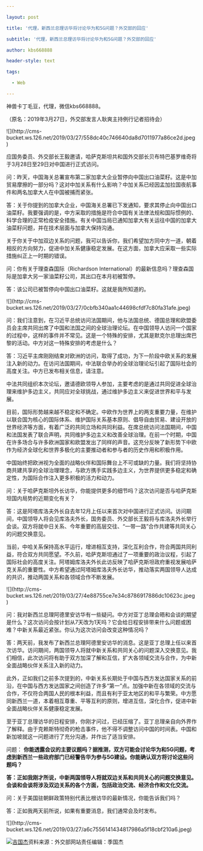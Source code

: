 ---
layout: post
title: '代理，新西兰总理访华将讨论华为和5G问题？外交部的回应'
subtitle: '代理，新西兰总理访华将讨论华为和5G问题？外交部的回应'
author: kbs668888
header-style: text
tags:
  - Web
---
神兽卡丁毛豆，代理，微信kbs668888。

（原名：2019年3月27日，外交部发言人耿爽主持例行记者招待会）

![](http://cms-
bucket.ws.126.net/2019/03/27/558dc40c746640da8d7011977a86ce2d.jpeg)

应国务委员、外交部长王毅邀请，哈萨克斯坦共和国外交部长贝布特巴基罗维奇将于3月28日至29日对中国进行正式访问。

问：昨天，中国海关总署宣布第二家加拿大企业暂停向中国出口油菜籽。这是中加贸易摩擦的一部分吗？这对中加关系有什么影响？中加关系已经因孟加拉国夜航事件和两名加拿大人在中国被捕而紧张。

答：关于你提到的加拿大企业，中国海关总署已下发通知，要求其停止向中国出口油菜籽。我要强调的是，中方采取的措施是符合中国有关法律法规和国际惯例的、科学合理的正常检疫安全措施。有关中国当局已通知加拿大有关运往中国的加拿大油菜籽问题，并在技术层面与加拿大保持沟通。

关于你关于中加双边关系的问题，我可以告诉你，我们希望加方同中方一道，朝着相反的方向努力，促进中加关系健康稳定发展。在这方面，加拿大应采取一些实际措施纠正上一时期的错误。

问：你有关于理查森国际（Richardson International）的最新信息吗？理查森国际是加拿大另一家油菜籽公司，其出口在本月初被暂停。

答：该公司已被暂停向中国出口油菜籽。这就是我所知道的。

![](http://cms-
bucket.ws.126.net/2019/03/27/0cbfb340aa1c44698cfdf7c80fa31afe.jpeg)

问：我们注意到，在习近平总统访问法国期间，他与法国总统、德国总理和欧盟委员会主席共同出席了中国和法国之间的全球治理论坛。在中国领导人访问一个国家的过程中，这样的事件并不常见。这是一个特殊的安排，尤其是默克尔总理出席巴黎的活动。中方对这一特殊安排的考虑是什么？

答：习近平主席刚刚结束对欧洲的访问，取得了成功，为下一阶段中欧关系的发展注入新的动力。在访问法国期间，中法联合举办的全球治理论坛引起了国际社会的高度关注。中方已发布相关信息，请注意。

中法共同组织本次论坛，邀请德欧领导人参加，主要考虑的是通过共同促进全球治理来维护多边主义，共同应对全球挑战，通过维护多边主义来促进世界和平与发展。

目前，国际形势越来越不稳定和不确定。中欧作为世界上的两支重要力量，在维护以联合国为核心的国际体系、维护国际关系基本原则、倡导自由贸易、建设开放的世界经济等方面，有着广泛的共同立场和共同利益。在席总统访问法国期间，中国和法国发表了联合声明，共同维护多边主义和改善全球治理。在前一个时期，中国在许多场合与许多欧洲国家和欧盟发出了同样的声音。这充分反映了新形势下中欧作为经济全球化和世界多极化的主要推动者和参与者的历史作用和积极作用。

中国始终把欧洲视为全面的战略伙伴和国际舞台上不可或缺的力量。我们将坚持协商共建共享的全球治理理念，与欧方携手实践多边主义，为世界提供更多稳定和确定性，为国际合作注入更多积极的活力和动力。

问：关于哈萨克斯坦外长访华，你能提供更多的细节吗？这次访问是否与哈萨克斯坦国内局势的近期变化有关？

答：这是阿塔库洛夫外长自去年12月上任以来首次对中国进行正式访问。访问期间，中国领导人将会见库洛夫外长，国务委员、外交部长王毅将与库洛夫外长举行会谈。双方将就中日关系、今年重要的高层交往、“一带一路”合作共建等共同关心的问题交换意见。

当前，中哈关系保持高水平运行，增进相互支持，深化互利合作，符合两国共同利益，符合双方共同愿望。不久前，哈萨克斯坦通过了一项重要的政治议程，引起了国际社会的高度关注。阿塔姆库洛夫外长此访反映了哈萨克斯坦政府重视发展哈萨克关系的重要性。中方希望通过阿塔姆库洛夫外长访华，推动落实两国领导人达成的共识，推动两国关系和各领域合作不断发展。

![](http://cms-
bucket.ws.126.net/2019/03/27/4e88755ce7e34c8786917886dc10623c.jpeg)

问：我对新西兰总理阿德里安访华有一些疑问。中方对亚丁总理会晤和会谈的期望是什么？这次访问会按计划从7天改为1天吗？它会给日程安排带来什么问题或困难？中新关系最近紧张。你认为这次访问会改变这种情况吗？

答：两天前，我发布了新西兰总理阿德里安访华的消息。这是亚丁总理上任以来首次访华。访问期间，两国领导人将就中新关系和共同关心的问题深入交换意见。我们相信，此次访问将有助于双方加深了解和互信，扩大各领域交流与合作，为中新全面战略伙伴关系注入新的动力。

此外，正如我们之前多次提到的，中新关系长期处于中国与西方发达国家关系的前沿，在中国与西方发达国家之间创造了许多“第一”点。加强中新在各领域的交流与合作，不仅符合两国人民的根本利益，而且有利于亚太地区的和平与繁荣。中方愿同新西兰一道，本着相互尊重、平等互利的原则，增进互信，深化合作，促进中新全面战略伙伴关系健康稳定发展。

至于亚丁总理访华的日程安排，你刚才问过，已经压缩了。亚丁总理亲自向外界作了解释。由于克赖斯特彻奇的枪击事件，他不得不调整访问中国的时间表。中国和新加坡就这一问题进行了充分沟通，并作出了适当安排。

问题：
**你能透露会议的主要议题吗？据推测，双方可能会讨论华为和5G问题，考虑到新西兰一些政府部门已经警告华为参与5G建设。你能确认双方将讨论这些问题吗？**

 **答：正如我刚才所说，中新两国领导人将就双边关系和共同关心的问题交换意见。会谈和会谈将涉及双边关系的各个方面，包括政治交流、经济合作和文化交流。**

问：关于美国驻朝鲜政策特别代表比根访华的最新情况，你能告诉我们吗？

答：正如我两天前所说，如果有重要消息，我们通常会及时发布。

![](http://cms-
bucket.ws.126.net/2019/03/27/a6c7556141434817986a5f18cbf210a6.jpeg)

[![吉国杰](http://static.ws.126.net/cnews/css13/img/end_news.png)](https://news.163.com/)资料来源：外交部网站责任编辑：季国杰

